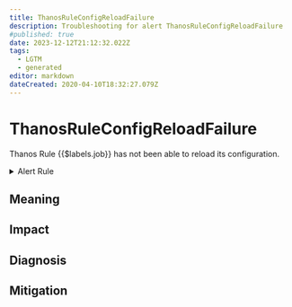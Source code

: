 ```yaml
---
title: ThanosRuleConfigReloadFailure
description: Troubleshooting for alert ThanosRuleConfigReloadFailure
#published: true
date: 2023-12-12T21:12:32.022Z
tags: 
  - LGTM
  - generated
editor: markdown
dateCreated: 2020-04-10T18:32:27.079Z
---
```


# ThanosRuleConfigReloadFailure

Thanos Rule {{$labels.job}} has not been able to reload its configuration.

<details>
  <summary>Alert Rule</summary>

{{% rule "thanos/thanos-ruler.yml" "ThanosRuleConfigReloadFailure" %}}

{{% comment %}}

```yaml
alert: ThanosRuleConfigReloadFailure
expr: avg by (job, instance) (thanos_rule_config_last_reload_successful{job=~".*thanos-rule.*"}) != 1
for: 5m
labels:
    severity: info
annotations:
    summary: Thanos Rule Config Reload Failure (instance {{ $labels.instance }})
    description: |-
        Thanos Rule {{$labels.job}} has not been able to reload its configuration.
          VALUE = {{ $value }}
          LABELS = {{ $labels }}
    runbook: https://github.com/srerun/prometheus-alerts/blob/main/content/runbooks/thanos-ruler/ThanosRuleConfigReloadFailure.md

```

{{% /comment %}}

</details>


## Meaning
[//]: # "Short paragraph that explains what the alert means"


## Impact
[//]: # "What could / will happen if the alert is not addressed"



## Diagnosis
[//]: # "Steps to take to identify the cause of the problem"



## Mitigation
[//]: # "The steps necessary to resolve the alert"
